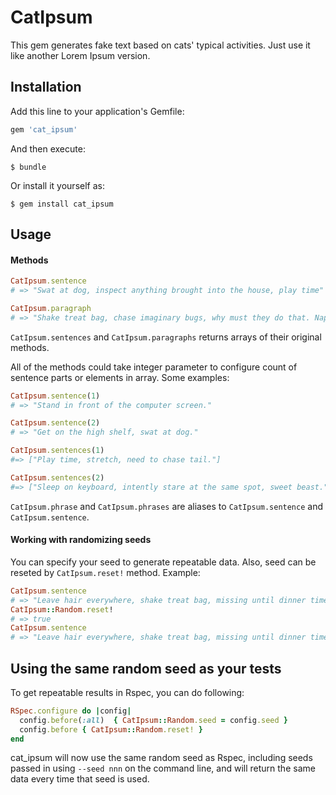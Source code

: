 # CatIpsum

This gem generates fake text based on cats' typical activities. Just use it like another Lorem Ipsum version.

## Installation

Add this line to your application's Gemfile:

```ruby
gem 'cat_ipsum'
```

And then execute:

    $ bundle

Or install it yourself as:

    $ gem install cat_ipsum

## Usage

#### Methods

```ruby
CatIpsum.sentence
# => "Swat at dog, inspect anything brought into the house, play time"

CatIpsum.paragraph
# => "Shake treat bag, chase imaginary bugs, why must they do that. Nap all day, stand in doorway, yawn so much. Play time, chew ipad power cord, ignore the human. Need to chase tail, hide when guests come over, throwup on your pillow. Hate dog, mark territory, go crazy"
```

`CatIpsum.sentences` and `CatIpsum.paragraphs` returns arrays of their original methods.

All of the methods could take integer parameter to configure count of sentence parts or elements in array.
Some examples:

```ruby
CatIpsum.sentence(1)
# => "Stand in front of the computer screen."

CatIpsum.sentence(2)
# => "Get on the high shelf, swat at dog."

CatIpsum.sentences(1)
#=> ["Play time, stretch, need to chase tail."]

CatIpsum.sentences(2)
#=> ["Sleep on keyboard, intently stare at the same spot, sweet beast.", "Intrigued by the shower, rub face on everything, burrow under covers."]

```

`CatIpsum.phrase` and `CatIpsum.phrases` are aliases to `CatIpsum.sentence` and `CatIpsum.sentence`.

#### Working with randomizing seeds

You can specify your seed to generate repeatable data. Also, seed can be reseted by `CatIpsum.reset!` method.
Example:

```ruby
CatIpsum.sentence
# => "Leave hair everywhere, shake treat bag, missing until dinner time"
CatIpsum::Random.reset!
# => true
CatIpsum.sentence
# => "Leave hair everywhere, shake treat bag, missing until dinner time"
```

## Using the same random seed as your tests

To get repeatable results in Rspec, you can do following:

```ruby
RSpec.configure do |config|
  config.before(:all)  { CatIpsum::Random.seed = config.seed }
  config.before { CatIpsum::Random.reset! }
end
```

cat_ipsum will now use the same random seed as Rspec, including seeds passed in using `--seed nnn` on the command line, and will return the same data every time that seed is used.
